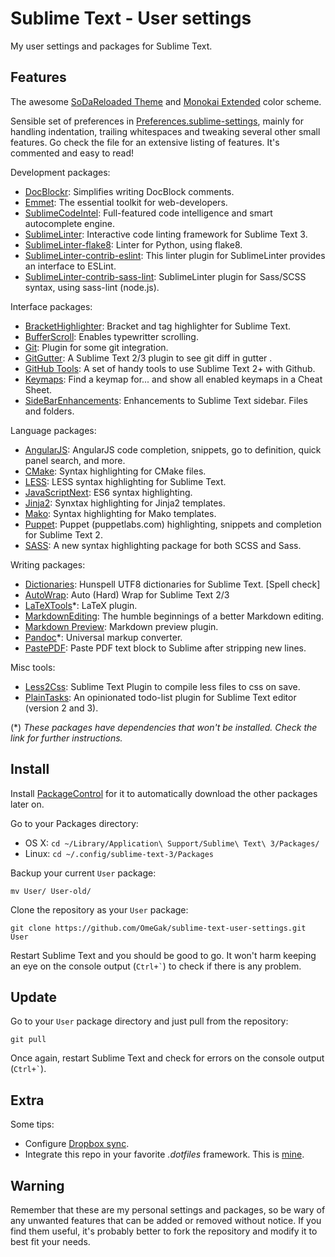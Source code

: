 Sublime Text - User settings
==============================
My user settings and packages for Sublime Text.

## Features
The awesome [SoDaReloaded Theme](https://github.com/Miw0/sodareloaded-theme) and [Monokai Extended](https://github.com/jonschlinkert/sublime-monokai-extended) color scheme.

Sensible set of preferences in [Preferences.sublime-settings](Preferences.sublime-settings-sample), mainly for handling indentation, trailing whitespaces and tweaking several other small features. Go check the file for an extensive listing of features. It's commented and easy to read!

Development packages:
* [DocBlockr](https://github.com/spadgos/sublime-jsdocs): Simplifies writing DocBlock comments.
* [Emmet](http://emmet.io/): The essential toolkit for web-developers.
* [SublimeCodeIntel](https://github.com/Kronuz/SublimeCodeIntel): Full-featured code intelligence and smart autocomplete engine.
* [SublimeLinter](https://github.com/SublimeLinter/SublimeLinter3): Interactive code linting framework for Sublime Text 3.
* [SublimeLinter-flake8](https://github.com/SublimeLinter/SublimeLinter-flake8): Linter for Python, using flake8.
* [SublimeLinter-contrib-eslint](https://github.com/roadhump/SublimeLinter-eslint): This linter plugin for SublimeLinter provides an interface to ESLint.
* [SublimeLinter-contrib-sass-lint](https://github.com/skovhus/SublimeLinter-contrib-sass-lint): SublimeLinter plugin for Sass/SCSS syntax, using sass-lint (node.js).

Interface packages:
* [BracketHighlighter](https://github.com/facelessuser/BracketHighlighter): Bracket and tag highlighter for Sublime Text.
* [BufferScroll](https://github.com/titoBouzout/BufferScroll): Enables typewritter scrolling.
* [Git](https://github.com/kemayo/sublime-text-git): Plugin for some git integration.
* [GitGutter](https://github.com/jisaacks/GitGutter): A Sublime Text 2/3 plugin to see git diff in gutter .
* [GitHub Tools](https://github.com/temochka/sublime-text-2-github-tools): A set of handy tools to use Sublime Text 2+ with Github.
* [Keymaps](https://github.com/MiroHibler/sublime-keymaps): Find a keymap for... and show all enabled keymaps in a Cheat Sheet.
* [SideBarEnhancements](https://github.com/titoBouzout/SideBarEnhancements): Enhancements to Sublime Text sidebar. Files and folders.

Language packages:
* [AngularJS](https://github.com/angular-ui/AngularJS-sublime-package): AngularJS code completion, snippets, go to definition, quick panel search, and more.
* [CMake](https://github.com/zyxar/Sublime-CMakeLists): Syntax highlighting for CMake files.
* [LESS](https://github.com/danro/LESS-sublime): LESS syntax highlighting for Sublime Text.
* [JavaScriptNext](https://github.com/Benvie/JavaScriptNext.tmLanguage): ES6 syntax highlighting.
* [Jinja2](https://github.com/mitsuhiko/jinja2-tmbundle): Synxtax highlighting for Jinja2 templates.
* [Mako](https://github.com/marconi/mako-tmbundle): Syntax highlighting for Mako templates.
* [Puppet](https://github.com/russCloak/SublimePuppet): Puppet (puppetlabs.com) highlighting, snippets and completion for Sublime Text 2.
* [SASS](https://github.com/P233/Syntax-highlighting-for-Sass): A new syntax highlighting package for both SCSS and Sass.

Writing packages:
* [Dictionaries](https://github.com/titoBouzout/Dictionaries): Hunspell UTF8 dictionaries for Sublime Text. [Spell check]
* [AutoWrap](https://github.com/randy3k/AutoWrap): Auto (Hard) Wrap for Sublime Text 2/3
* [LaTeXTools](https://github.com/SublimeText/LaTeXTools)*: LaTeX plugin.
* [MarkdownEditing](https://github.com/ttscoff/MarkdownEditing): The humble beginnings of a better Markdown editing.
* [Markdown Preview](https://github.com/revolunet/sublimetext-markdown-preview): Markdown preview plugin.
* [Pandoc](https://github.com/jgm/pandoc)*: Universal markup converter.
* [PastePDF](https://github.com/compleatang/sublimetext-pastepdf): Paste PDF text block to Sublime after stripping new lines.

Misc tools:
* [Less2Css](https://github.com/timdouglas/sublime-less2css): Sublime Text Plugin to compile less files to css on save.
* [PlainTasks](https://github.com/aziz/PlainTasks): An opinionated todo-list plugin for Sublime Text editor (version 2 and 3).

(*) _These packages have dependencies that won't be installed. Check the link for further instructions._

## Install
Install [PackageControl](http://wbond.net/sublime_packages/package_control) for it to automatically download the other packages later on.

Go to your Packages directory:
* OS X: `cd ~/Library/Application\ Support/Sublime\ Text\ 3/Packages/`
* Linux: `cd ~/.config/sublime-text-3/Packages`

Backup your current `User` package:

```
mv User/ User-old/
```

Clone the repository as your `User` package:

```
git clone https://github.com/OmeGak/sublime-text-user-settings.git User
```

Restart Sublime Text and you should be good to go. It won't harm keeping an eye on the console output (`` Ctrl+` ``) to check if there is any problem.

## Update
Go to your `User` package directory and just pull from the repository:

```
git pull
```

Once again, restart Sublime Text and check for errors on the console output (`` Ctrl+` ``).

## Extra
Some tips:
* Configure [Dropbox sync](http://opensourcehacker.com/2012/05/24/sync-and-back-up-sublime-text-settings-and-plug-ins-using-dropbox-on-linux-and-osx/).
* Integrate this repo in your favorite *.dotfiles* framework. This is [mine](https://github.com/OmeGak/dotfiles).

## Warning
Remember that these are my personal settings and packages, so be wary of any unwanted features that can be added or removed without notice. If you find them useful, it's probably better to fork the repository and modify it to best fit your needs.
